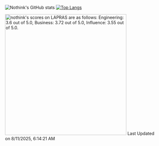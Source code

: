 ![Nothink's GitHub stats](https://github-readme-stats.vercel.app/api?username=nothink&count_private=true&show_icons=true&theme=nord)
[![Top Langs](https://github-readme-stats.vercel.app/api/top-langs/?username=nothink&layout=compact&count_private=true&show_icons=true&theme=nord)](https://github.com/anuraghazra/github-readme-stats)

<!--START_SECTION:lapras-card-->
<p ><a href="https://lapras.com/public/nothink" target="_blank" rel="noopener noreferrer"><img alt="nothink's scores on LAPRAS are as follows: Engineering: 3.6 out of 5.0, Business: 3.72 out of 5.0, Influence: 3.55 out of 5.0." src="https://lapras-card-generator.vercel.app/api/svg?e=3.6&b=3.72&i=3.55&b1=%23020E27&b2=%230E5593&i1=%23030E21&i2=%231688BF&l=en" width="400" ></a>  
Last Updated on 8/11/2025, 6:14:21 AM</p>
<!--END_SECTION:lapras-card-->
